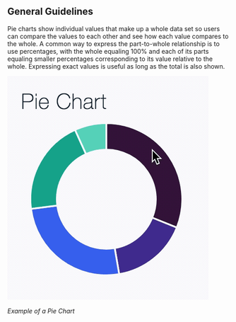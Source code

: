 ## General Guidelines

Pie charts show individual values that make up a whole data set so users can compare the values to each other and see how each value compares to the whole. A common way to express the part-to-whole relationship is to use percentages, with the whole equaling 100% and each of its parts equaling smaller percentages corresponding to its value relative to the whole. Expressing exact values is useful as long as the total is also shown.

<div class="gif">
  <img src="images/usage-pie-chart.gif" />
</div>

_Example of a Pie Chart_
